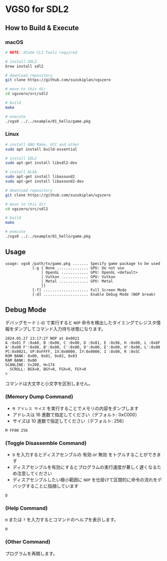 # VGS0 for SDL2

## How to Build & Execute

### macOS

```bash
# NOTE: XCode CLI Tools required

# install SDL2
brew install sdl2

# download repository
git clone https://github.com/suzukiplan/vgszero

# move to this dir
cd vgszero/src/sdl2

# build
make

# execute
./vgs0 ../../example/01_hello/game.pkg
```

### Linux

```bash
# install GNU Make, GCC and other
sudo apt install build-essential

# install SDL2
sudo apt-get install libsdl2-dev

# install ALSA
sudo apt-get install libasound2
sudo apt-get install libasound2-dev

# download repository
git clone https://github.com/suzukiplan/vgszero

# move to this dir
cd vgszero/src/sdl2

# build
make

# execute
./vgs0 ../../example/01_hello/game.pkg
```

## Usage

```
usage: vgs0 /path/to/game.pkg ....... Specify game package to be used
            [-g { None .............. GPU: Do not use
                | OpenGL ............ GPU: OpenGL <default>
                | Vulkan ............ GPU: Vulkan
                | Metal ............. GPU: Metal
                }]
            [-f] .................... Full Screen Mode
            [-d] .................... Enable Debug Mode (NOP break)
```

## Debug Mode

デバッグモード (`-d`) で実行すると `NOP` 命令を検出したタイミングでレジスタ情報をダンプしてコマンド入力待ち状態になります。

```
2024.05.27 13:17:27 NOP at 0x0021
A :0x01 F :0xA0, B :0x00, C :0x00, D :0x81, E :0x96, H :0x00, L :0x6F
A':0x00 F':0x00, B':0x00, C':0x00, D':0x00, E':0x00, H':0x00, L':0x00
PC:0x0021, SP:0xFFFF, IX:0x0000, IY:0x0000, I :0x00, R :0x5C
ROM BANK: 0x00, 0x01, 0x02, 0x03
RAM BANK: 0x00
SCANLINE: V=200, H=174
  SCROLL: BGX=0, BGY=0, FGX=0, FGY=0
> 
```

コマンドは大文字と小文字を区別しません。

### (Memory Dump Command)

- `M アドレス サイズ` を実行することでメモリの内容をダンプします
- アドレスは 16 進数で指定してください（デフォルト: 0xC000）
- サイズは 10 進数で指定してください（デフォルト: 256）

```
M FF00 256
```

### (Toggle Disassemble Command)

- `D` を入力するとディスアセンブルの 有効 or 無効 をトグルすることができます
- ディスアセンブルを有効にするとプログラムの実行速度が著しく遅くなるため注意してください
- ディスアセンブルしたい極小範囲に `NOP` を仕掛けて区間的に命令の流れをデバッグすることに指摘しています

```
D
```

### (Help Command)

`H` または `?` を入力するとコマンドのヘルプを表示します。

```
H
```

### (Other Command)

プログラムを再開します。
